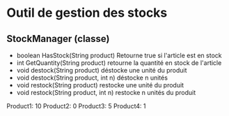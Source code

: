 # Outil de gestion des stocks

## StockManager (classe)

- boolean HasStock(String product) Retourne true si l'article est en stock
- int GetQuantity(String product) retourne la quantité en stock de l'article
- void destock(String product) déstocke une unité du produit
- void destock(String product, int n) déstocke n unités
- void restock(String product) restocke une unité du produit
- void restock(String product, int n) restocke n unités du produit


Product1: 10
Product2: 0
Product3: 5
Product4: 1